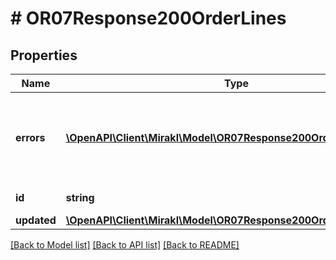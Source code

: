 # # OR07Response200OrderLines

## Properties

Name | Type | Description | Notes
------------ | ------------- | ------------- | -------------
**errors** | [**\OpenAPI\Client\Mirakl\Model\OR07Response200OrderLinesErrors[]**](OR07Response200OrderLinesErrors.md) | List of errors encountered when updating the shipping_from data on order line | [optional]
**id** | **string** | Order line identifier | [optional]
**updated** | [**\OpenAPI\Client\Mirakl\Model\OR07Response200OrderLinesUpdated**](OR07Response200OrderLinesUpdated.md) |  | [optional]

[[Back to Model list]](../../README.md#models) [[Back to API list]](../../README.md#endpoints) [[Back to README]](../../README.md)
